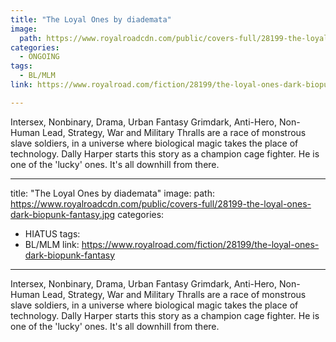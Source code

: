 ```yaml
---
title: "The Loyal Ones by diademata"
image:
  path: https://www.royalroadcdn.com/public/covers-full/28199-the-loyal-ones-dark-biopunk-fantasy.jpg
categories:
  - ONGOING
tags:
  - BL/MLM
link: https://www.royalroad.com/fiction/28199/the-loyal-ones-dark-biopunk-fantasy

---
```

Intersex, Nonbinary, Drama, Urban Fantasy  Grimdark, Anti-Hero, Non-Human Lead, Strategy, War and Military
Thralls are a race of monstrous slave soldiers, in a universe where biological magic takes the place of technology.  Dally Harper starts this story as a champion cage fighter. He is one of the 'lucky' ones. It's all downhill from there.

---
title: "The Loyal Ones by diademata"
image:
  path: https://www.royalroadcdn.com/public/covers-full/28199-the-loyal-ones-dark-biopunk-fantasy.jpg
categories:
  - HIATUS
tags:
  - BL/MLM
link: https://www.royalroad.com/fiction/28199/the-loyal-ones-dark-biopunk-fantasy

---
Intersex, Nonbinary, Drama, Urban Fantasy  Grimdark, Anti-Hero, Non-Human Lead, Strategy, War and Military
Thralls are a race of monstrous slave soldiers, in a universe where biological magic takes the place of technology.  Dally Harper starts this story as a champion cage fighter. He is one of the 'lucky' ones. It's all downhill from there.

